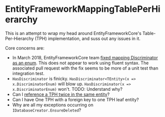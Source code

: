 # EntityFrameworkMappingTablePerHierarchy

This is an attempt to wrap my head around EntityFrameworkCore's Table-Per-Hierarchy (TPH) implementation, and suss out any issues in it.

Core concerns are:
- In March 2018, EntityFrameworkCore team [fixed mapping Discriminator as an enum](https://github.com/aspnet/EntityFrameworkCore/issues/11454).  This does not appear to work using fluent syntax.  The associated pull request with the fix seems to be more of a unit test than integration test.
- `HasDiscriminator` is finicky. `HasDiscriminator<TEntity>(x => x.DiscriminatorEnum)` will blow up. `HasDiscriminator(x => x.DiscriminatorEnum)` won't. TODO: Understand why?
- Can I [reference a TPH twice in the same entity](https://github.com/aspnet/EntityFrameworkCore/issues/5001)?
- Can I have One TPH with a foreign key to one TPH leaf entity?
- Why are all my exceptions occurring on `IDatabaseCreator.EnsureDeleted`?
